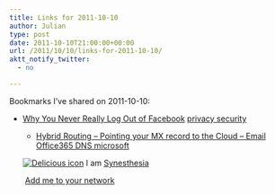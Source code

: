 ```yaml
---
title: Links for 2011-10-10
author: Julian
type: post
date: 2011-10-10T21:00:00+00:00
url: /2011/10/10/links-for-2011-10-10/
aktt_notify_twitter:
  - no

---
```

Bookmarks I&#8217;ve shared on 2011-10-10:

  * [Why You Never Really Log Out of Facebook][1] 
    [privacy security][2] </li> 
    
      * [Hybrid Routing &#8211; Pointing your MX record to the Cloud &#8211; Email][3] 
        [Office365 DNS microsoft][4] </li> </ul> 
        
        <p class="deliciouslink">
          <a href="http://del.icio.us/synesthesia" title="See all my bookmarks on del.icio.us"><img src="https://www.synesthesia.co.uk/images/deliciousicon.jpg" alt="Delicious icon" /></a>&nbsp;I am <a href="http://del.icio.us/synesthesia" title="See all my bookmarks on del.icio.us">Synesthesia</a>
        </p>
        
        <p class="deliciouslink">
          <a href="http://del.icio.us/network?add=synesthesia" title="Add me to your del.icio.us network"><img src="https://www.synesthesia.co.uk/images/add.gif" alt="" /></a>&nbsp;<a href="http://del.icio.us/network?add=synesthesia" title="Add me to your del.icio.us network">Add me to your network</a>
        </p>

 [1]: http://gawker.com/5844346/why-you-never-really-log-out-of-facebook
 [2]: http://www.delicious.com/synesthesia/privacy+security
 [3]: http://community.office365.com/en-us/w/exchange/514.aspx?CompanyType=CompanyTenant
 [4]: http://www.delicious.com/synesthesia/Office365+DNS+microsoft